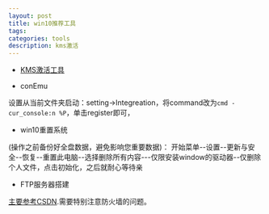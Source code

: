 ```yaml
---
layout: post
title: win10推荐工具
tags:
categories: tools
description: kms激活
---
```


* [KMS激活工具](https://kms.library.hk/archives/kms.html)

* conEmu

设置从当前文件夹启动：setting->Integreation，将command改为`cmd -cur_console:n %P`，单击register即可，

* win10重置系统

(操作之前备份好全盘数据，避免影响您重要数据)： 开始菜单--设置--更新与安全--恢复--重置此电脑--选择删除所有内容---仅限安装window的驱动器--仅删除个人文件，点击初始化，之后就耐心等待亲

* FTP服务器搭建

[主要参考CSDN](https://blog.csdn.net/qq_34610293/article/details/79210539).需要特别注意防火墙的问题。
